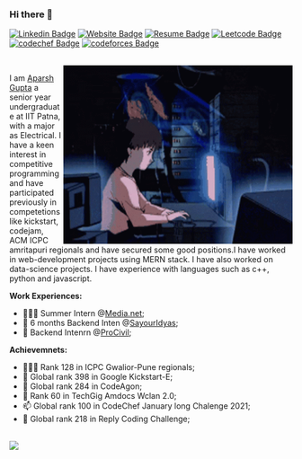### Hi there 👋
[![Linkedin Badge](https://img.shields.io/badge/-LinkedIn-0e76a8?style=for-the-badge&logo=Linkedin&logoColor=white)](https://www.linkedin.com/in/aparsh-gupta-623690170/)
[![Website Badge](https://img.shields.io/badge/Website-3b5998?style=for-the-badge&logo=google-chrome&logoColor=white)](https://aparsh.github.io/portfolio/)
[![Resume Badge](https://img.shields.io/badge/Resume-E41321?style=for-the-badge&logo=Brave&logoColor=white)](https://aparsh.netlify.app/)
[![Leetcode Badge](https://img.shields.io/badge/LeetCode-FFA116?style=for-the-badge&logo=LeetCode&logoColor=white)](https://leetcode.com/aparsh/)
[![codechef Badge](https://img.shields.io/badge/CodeChef-5B4638?style=for-the-badge&logo=CodeChef&logoColor=white)](https://www.codechef.com/users/aparshgupta)
[![codeforces Badge](https://img.shields.io/badge/Codeforces-1F8ACB?style=for-the-badge&logo=Codeforces&logoColor=white)](http://codeforces.com/profile/aparsh)

</br>
<img align="right" alt="GIF" src="https://github.com/aparsh/aparsh/blob/main/coding.gif?raw=true" width="408" height="318" />

I am [Aparsh Gupta](https://aparsh.netlify.app/) a senior year undergraduate at IIT Patna, with a major as Electrical. I have a keen interest in competitive programming and have participated previously in competetions like kickstart, codejam, ACM ICPC amritapuri regionals and have secured some good positions.I have worked in web-development projects using MERN stack. I have also worked on data-science projects. I have experience with languages such as c++, python and javascript.


**Work Experiences:**

- 👨🏻‍💻 Summer Intern @[Media.net](http://media.net/);
- 🚀 6 months Backend Inten @[SayourIdyas](http://idya.in);
- 💬 Backend Intenrn @[ProCivil](https://procivil.in/); 


**Achievemnets:**

- 👨🏻‍💻 Rank 128 in ICPC Gwalior-Pune regionals;
- 🚀 Global rank 398 in Google Kickstart-E; 
- 💬 Global rank 284 in CodeAgon; 
- 📝 Rank 60 in TechGig Amdocs Wclan 2.0; 
- 📫 Global rank 100 in CodeChef January long Chalenge 2021;
- 📝 Global rank 218 in Reply Coding Challenge; 
</br>
<img height="180em" src="https://github-readme-stats.vercel.app/api?username=aparsh&show_icons=true&hide_border=true&&count_private=true&include_all_commits=true" />
